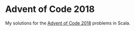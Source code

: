 # Advent of Code 2018

My solutions for the [Advent of Code 2018](https://adventofcode.com/2018) problems in Scala.
